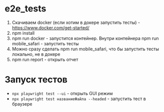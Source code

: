 # e2e_tests

1. Скачиваем docker (если хотим в докере запустить тесты) - https://www.docker.com/get-started/
2. npm install
3. npm run docker - запустится контейнер. Внутри контейнера npm run mobile_safari - запустить тесты
4. Можно сразу сделать npm run mobile_safari, что бы запустить тесты локально, не в докере
5. npm run report - открыть отчет


# Запуск тестов
- `npx playwright test --ui` - открыть GUI режим
- `npx playwright test названиеФайла --headed` - запустить тест в браузере

